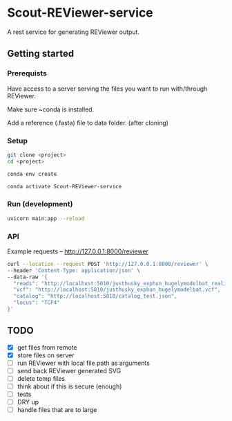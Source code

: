 # Scout-REViewer-service

A rest service for generating REViewer output.

## Getting started

### Prerequists

Have access to a server serving the files you want to run with/through REViewer.

Make sure ~conda is installed.

Add a reference (.fasta) file to data folder. (after cloning)

### Setup

``` bash
git clone <project>
cd <project>
```

``` bash
conda env create
```

``` bash
conda activate Scout-REViewer-service
```

### Run (development)

``` bash
uvicorn main:app --reload
```

### API

Example requests – http://127.0.0.1:8000/reviewer

``` bash
curl --location --request POST 'http://127.0.0.1:8000/reviewer' \
--header 'Content-Type: application/json' \
--data-raw '{
  "reads": "http://localhost:5010/justhusky_exphun_hugelymodelbat_realigned.bam",
  "vcf": "http://localhost:5010/justhusky_exphun_hugelymodelbat.vcf",
  "catalog": "http://localhost:5010/catalog_test.json",
  "locus": "TCF4"
}'
```

## TODO

- [x] get files from remote
- [x] store files on server
- [ ] run REViewer with local file path as arguments
- [ ] send back REViewer generated SVG
- [ ] delete temp files
- [ ] think about if this is secure (enough)
- [ ] tests
- [ ] DRY up
- [ ] handle files that are to large
